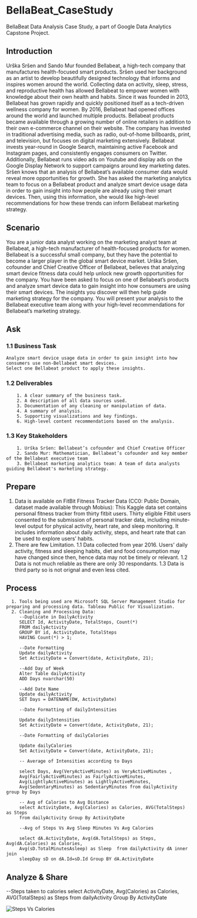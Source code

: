 # BellaBeat_CaseStudy
BellaBeat Data Analysis Case Study, a part of Google Data Analytics Capstone Project.

## Introduction
Urška Sršen and Sando Mur founded Bellabeat, a high-tech company that manufactures health-focused smart products. Sršen used her background as an artist to develop beautifully designed technology that informs and inspires women around the world. Collecting data on activity, sleep, stress, and reproductive health has allowed Bellabeat to empower women with knowledge about their own health and habits. Since it was founded in 2013, Bellabeat has grown rapidly and quickly positioned itself as a tech-driven wellness company for women. 
By 2016, Bellabeat had opened offices around the world and launched multiple products. Bellabeat products became available through a growing number of online retailers in addition to their own e-commerce channel on their website. The company has invested in traditional advertising media, such as radio, out-of-home billboards, print, and television, but focuses on digital marketing extensively. Bellabeat invests year-round in Google Search, maintaining active Facebook and Instagram pages, and consistently engages consumers on Twitter. Additionally, Bellabeat runs video ads on Youtube and display ads on the Google Display Network to support campaigns around key marketing dates. 
Sršen knows that an analysis of Bellabeat’s available consumer data would reveal more opportunities for growth. She has asked the marketing analytics team to focus on a Bellabeat product and analyze smart device usage data in order to gain insight into how people are already using their smart devices. Then, using this information, she would like high-level recommendations for how these trends can inform Bellabeat marketing strategy. 

## Scenario
You are a junior data analyst working on the marketing analyst team at Bellabeat, a high-tech manufacturer of health-focused products for women. Bellabeat is a successful small company, but they have the potential to become a larger player in the global smart device market. Urška Sršen, cofounder and Chief Creative Officer of Bellabeat, believes that analyzing smart device fitness data could help unlock new growth opportunities for the company. You have been asked to focus on one of Bellabeat’s products and analyze smart device data to gain insight into how consumers are using their smart devices. The insights you discover will then help guide marketing strategy for the company. You will present your analysis to the Bellabeat executive team along with your high-level recommendations for Bellabeat’s marketing strategy.

## Ask
   ### 1.1 Business Task
    Analyze smart device usage data in order to gain insight into how consumers use non-Bellabeat smart devices.
    Select one Bellabeat product to apply these insights.
    
   ### 1.2 Deliverables
        1. A clear summary of the business task.
        2. A description of all data sources used.
        3. Documentation of any cleaning or manipulation of data.
        4. A summary of analysis.
        5. Supporting visualizations and key findings.
        6. High-level content recommendations based on the analysis.
        
    
   ### 1.3 Key Stakeholders
        1. Urška Sršen: Bellabeat’s cofounder and Chief Creative Officer
        2. Sando Mur: Mathematician, Bellabeat’s cofounder and key member of the Bellabeat executive team
        3. Bellabeat marketing analytics team: A team of data analysts guiding Bellabeat's marketing strategy.
        
## Prepare
   1. Data is available on FitBit Fitness Tracker Data (CC0: Public Domain, dataset made available through Mobius): This Kaggle data set contains personal fitness           tracker from thirty fitbit users. Thirty eligible Fitbit users consented to the submission of personal tracker data, including minute-level output for                 physical activity, heart rate, and sleep monitoring. It includes information about daily activity, steps, and heart rate that can be used to explore users’             habits. 
   2. There are few Limitation. 
      1.1 Data collected from year 2016. Users' daily activity, fitness and sleeping habits, diet and food consumption may have changed since then, hence data may not           be timely or relevant.
      1.2 Data is not much reliable as there are only 30 respondants.
      1.3 Data is third party so is not orignal and even less cited.
      
## Process
      1. Tools being used are Microsoft SQL Server Management Studio for preparing and processing data. Tableau Public for Visualization.
      2. Cleaning and Processing Data:
         --Duplicate in DailyActivity
         SELECT Id, ActivityDate, TotalSteps, Count(*)
         FROM dailyActivity
         GROUP BY id, ActivityDate, TotalSteps
         HAVING Count(*) > 1;

         --Date Formatting
         Update dailyActivity
         Set ActivityDate = Convert(date, ActivityDate, 21);

         --Add Day of Week
         Alter Table dailyActivity
         ADD Days nvarchar(50)

         --Add Date Name
         Update dailyActivity
         SET Days = DATENAME(DW, ActivityDate)

         --Date Formatting of dailyIntensities

         Update dailyIntensities
         Set ActivityDate = Convert(date, ActivityDate, 21);

         --Date Formatting of dailyCalories

         Update dailyCalories
         Set ActivityDate = Convert(date, ActivityDate, 21);

         -- Average of Intensities according to Days

         select Days, Avg(VeryActiveMinutes) as VeryActiveMinutes , 
         Avg(FairlyActiveMinutes) as FairlyActiveMinutes, 
         Avg(LightlyActiveMinutes) as LightlyActiveMinutes, 
         Avg(SedentaryMinutes) as SedentaryMinutes from dailyActivity group by Days

         -- Avg of Calories to Avg Distance
         select ActivityDate, Avg(Calories) as Calories, AVG(TotalSteps) as Steps 
         from dailyActivity Group By ActivityDate

         --Avg of Steps Vs Avg Sleep Minutes Vs Avg Calories

         select dA.ActivityDate, Avg(dA.TotalSteps) as Steps, Avg(dA.Calories) as Calories,
         Avg(sD.TotalMinutesAsleep) as Sleep  from dailyActivity dA inner join 
         sleepDay sD on dA.Id=sD.Id Group BY dA.ActivityDate

## Analyze & Share
   --Steps taken to calories
   select ActivityDate, Avg(Calories) as Calories, AVG(TotalSteps) as Steps 
   from dailyActivity Group By ActivityDate
   
   ![Steps Vs Calories](https://user-images.githubusercontent.com/56431569/218674736-14ead776-8565-4d2d-8507-af377ac5d8e8.png)
   
